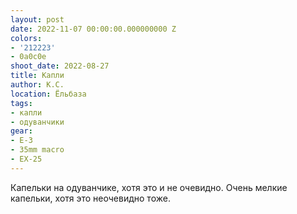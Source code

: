 ```yaml
---
layout: post
date: 2022-11-07 00:00:00.000000000 Z
colors:
- '212223'
- 0a0c0e
shoot_date: 2022-08-27
title: Капли
author: К.С.
location: Ёльбаза
tags:
- капли
- одуванчики
gear:
- E-3
- 35mm macro
- EX-25
---
```

Капельки на одуванчике, хотя это и не очевидно. Очень мелкие капельки, хотя это неочевидно тоже.

